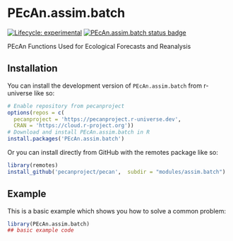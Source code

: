 
# PEcAn.assim.batch

<!-- badges: start -->

[![Lifecycle: experimental](https://img.shields.io/badge/lifecycle-experimental-orange.svg)](https://lifecycle.r-lib.org/articles/stages.html#experimental)
[![PEcAn.assim.batch status badge](https://pecanproject.r-universe.dev/badges/PEcAn.assim.batch)](https://pecanproject.r-universe.dev/PEcAn.assim.batch)

<!-- badges: end -->

PEcAn Functions Used for Ecological Forecasts and Reanalysis

## Installation

You can install the development version of `PEcAn.assim.batch` from r-universe like so:

``` r
# Enable repository from pecanproject
options(repos = c(
  pecanproject = 'https://pecanproject.r-universe.dev',
  CRAN = 'https://cloud.r-project.org'))
# Download and install PEcAn.assim.batch in R
install.packages('PEcAn.assim.batch')
```

Or you can install directly from GitHub with the remotes package like so:

``` r
library(remotes)
install_github('pecanproject/pecan',  subdir = "modules/assim.batch")
```

## Example

This is a basic example which shows you how to solve a common problem:

``` r
library(PEcAn.assim.batch)
## basic example code
```

